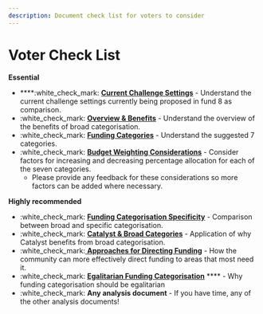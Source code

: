 ```yaml
---
description: Document check list for voters to consider
---
```


# Voter Check List

**Essential**

* ****:white\_check\_mark: [**Current Challenge Settings**](https://cardano.ideascale.com/c/campaigns/26455/about) - Understand the current challenge settings currently being proposed in fund 8 as comparison.
* :white\_check\_mark: [**Overview & Benefits**](../../funding-categories-analysis/funding-categories-benefits.md) - Understand the overview of the benefits of broad categorisation.
* :white\_check\_mark: [**Funding Categories**](../../funding-categories/overview.md) - Understand the suggested 7 categories.
* :white\_check\_mark: [**Budget Weighting Considerations**](../../community-discussion/budget-weighting-considerations.md) - Consider factors for increasing and decreasing percentage allocation for each of the seven categories.&#x20;
  * Please provide any feedback for these considerations so more factors can be added where necessary.



**Highly recommended**

* :white\_check\_mark: [**Funding Categorisation Specificity**](../../analysis/broad-vs-specific-categorisation.md) - Comparison between broad and specific categorisation.
* :white\_check\_mark: [**Catalyst & Broad Categories**](broken-reference) - Application of why Catalyst benefits from broad categorisation.
* :white\_check\_mark:[ **Approaches for Directing Funding**](../../analysis/approaches-for-directing-funding.md) - How the community can more effectively direct funding to areas that most need it.
* :white\_check\_mark: [**Egalitarian Funding Categorisation**](../../analysis/egalitarian-funding-categorisation.md) **** - Why funding categorisation should be egalitarian
* :white\_check\_mark: **Any analysis document** - If you have time, any of the other analysis documents!
